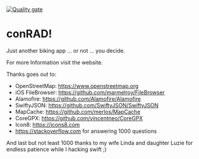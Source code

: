 [![Quality gate](https://sonarcloud.io/api/project_badges/quality_gate?project=ConradMoeller_conRAD)](https://sonarcloud.io/dashboard?id=ConradMoeller_conRAD)

# conRAD!

Just another biking app ... or not ... you decide.

For more Information visit the website.

Thanks goes out to:

- OpenStreetMap: https://www.openstreetmap.org
- iOS FileBrowser: https://github.com/marmelroy/FileBrowser
- Alamofire: https://github.com/Alamofire/Alamofire
- SwiftyJSON: https://github.com/SwiftyJSON/SwiftyJSON
- MapCache: https://github.com/merlos/MapCache
- CoreGPX: https://github.com/vincentneo/CoreGPX
- Icon8: https://icons8.com
- https://stackoverflow.com for answering 1000 questions

And last but not least 1000 thanks to my wife Linda and daughter Luzie for endless patience while I hacking swift ;)
